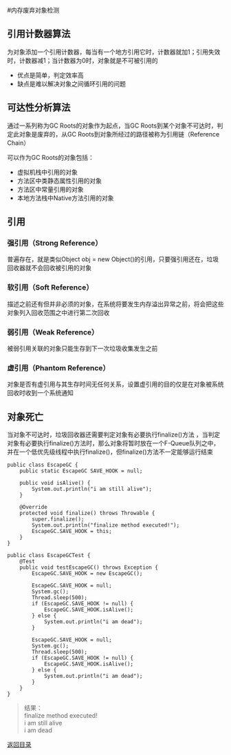 #内存废弃对象检测

## 引用计数器算法
为对象添加一个引用计数器，每当有一个地方引用它时，计数器就加1；引用失效时，计数器减1；当计数器为0时，对象就是不可被引用的
* 优点是简单，判定效率高
* 缺点是难以解决对象之间循环引用的问题

## 可达性分析算法
通过一系列称为GC Roots的对象作为起点，当GC Roots到某个对象不可达时，判定此对象是废弃的，从GC Roots到对象所经过的路径被称为引用链（Reference Chain）

可以作为GC Roots的对象包括：
* 虚拟机栈中引用的对象
* 方法区中类静态属性引用的对象
* 方法区中常量引用的对象
* 本地方法栈中Native方法引用的对象

## 引用
### 强引用（Strong Reference）
普遍存在，就是类似Object obj = new Object()的引用，只要强引用还在，垃圾回收器就不会回收被引用的对象

### 软引用（Soft Reference）
描述之前还有但并非必须的对象，在系统将要发生内存溢出异常之前，将会把这些对象列入回收范围之中进行第二次回收

### 弱引用（Weak Reference）
被弱引用关联的对象只能生存到下一次垃圾收集发生之前

### 虚引用（Phantom Reference）
对象是否有虚引用与其生存时间无任何关系，设置虚引用的目的仅是在对象被系统回收时收到一个系统通知

## 对象死亡
当对象不可达时，垃圾回收器还需要判定对象有必要执行finalize()方法 ，当判定对象有必要执行finalize()方法时，那么对象将暂时放在一个F-Queue队列之中，并在一个低优先级线程中执行finalize()，但finalize()方法不一定能够运行结束

```
public class EscapeGC {
    public static EscapeGC SAVE_HOOK = null;

    public void isAlive() {
        System.out.println("i am still alive");
    }

    @Override
    protected void finalize() throws Throwable {
        super.finalize();
        System.out.println("finalize method executed!");
        EscapeGC.SAVE_HOOK = this;
    }
}

public class EscapeGCTest {
    @Test
    public void testEscapeGC() throws Exception {
        EscapeGC.SAVE_HOOK = new EscapeGC();

        EscapeGC.SAVE_HOOK = null;
        System.gc();
        Thread.sleep(500);
        if (EscapeGC.SAVE_HOOK != null) {
            EscapeGC.SAVE_HOOK.isAlive();
        } else {
            System.out.println("i am dead");
        }

        EscapeGC.SAVE_HOOK = null;
        System.gc();
        Thread.sleep(500);
        if (EscapeGC.SAVE_HOOK != null) {
            EscapeGC.SAVE_HOOK.isAlive();
        } else {
            System.out.println("i am dead");
        }
    }
}
```

> 结果：  
finalize method executed!  
i am still alive  
i am dead  

[返回目录](../CONTENTS.md)